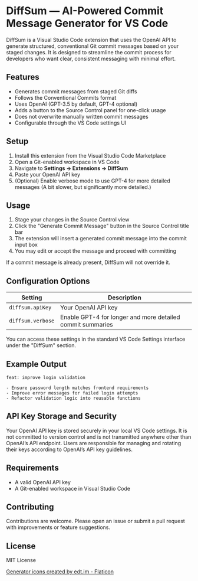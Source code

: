 # DiffSum — AI-Powered Commit Message Generator for VS Code

DiffSum is a Visual Studio Code extension that uses the OpenAI API to generate structured, conventional Git commit messages based on your staged changes. It is designed to streamline the commit process for developers who want clear, consistent messaging with minimal effort.

## Features

- Generates commit messages from staged Git diffs
- Follows the Conventional Commits format
- Uses OpenAI (GPT-3.5 by default, GPT-4 optional)
- Adds a button to the Source Control panel for one-click usage
- Does not overwrite manually written commit messages
- Configurable through the VS Code settings UI

## Setup

1. Install this extension from the Visual Studio Code Marketplace
2. Open a Git-enabled workspace in VS Code
3. Navigate to **Settings → Extensions → DiffSum**
4. Paste your OpenAI API key
5. (Optional) Enable verbose mode to use GPT-4 for more detailed messages (A bit slower, but significantly more detailed.)

## Usage

1. Stage your changes in the Source Control view
2. Click the "Generate Commit Message" button in the Source Control title bar
3. The extension will insert a generated commit message into the commit input box
4. You may edit or accept the message and proceed with committing

If a commit message is already present, DiffSum will not override it.

## Configuration Options

| Setting             | Description                                                   |
|---------------------|---------------------------------------------------------------|
| `diffsum.apiKey`    | Your OpenAI API key                                           |
| `diffsum.verbose`   | Enable GPT-4 for longer and more detailed commit summaries     |

You can access these settings in the standard VS Code Settings interface under the "DiffSum" section.

## Example Output

```
feat: improve login validation

- Ensure password length matches frontend requirements
- Improve error messages for failed login attempts
- Refactor validation logic into reusable functions
```

## API Key Storage and Security

Your OpenAI API key is stored securely in your local VS Code settings. It is not committed to version control and is not transmitted anywhere other than OpenAI’s API endpoint. Users are responsible for managing and rotating their keys according to OpenAI’s API key guidelines.

## Requirements

- A valid OpenAI API key
- A Git-enabled workspace in Visual Studio Code

## Contributing

Contributions are welcome. Please open an issue or submit a pull request with improvements or feature suggestions.

## License

MIT License  

<a href="https://www.flaticon.com/free-icons/generator" title="generator icons">Generator icons created by edt.im - Flaticon</a>